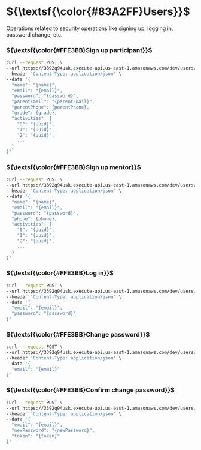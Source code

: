 # ${\textsf{\color{#83A2FF}Users}}$
Operations related to security operations like signing up, logging in, password change, etc.

### ${\textsf{\color{#FFE3BB}Sign up participant}}$
```bash
curl --request POST \
--url https://3392q94usk.execute-api.us-east-1.amazonaws.com/dev/users/signup/participant \
--header 'Content-Type: application/json' \
--data '{
  "name": "{name}",
  "email": "{email}",
  "password": "{password}",
  "parentEmail": "{parentEmail}",
  "parentPhone": {parentPhone},
  "grade": {grade},
  "activities": {
    "0": "{uuid}",
    "1": "{uuid}",
    "2": "{uuid}",
    ...
  }
}'
```

### ${\textsf{\color{#FFE3BB}Sign up mentor}}$
```bash
curl --request POST \
--url https://3392q94usk.execute-api.us-east-1.amazonaws.com/dev/users/signup/mentor \
--header 'Content-Type: application/json' \
--data '{
  "name": "{name}",
  "email": "{email}",
  "password": "{password}",
  "phone": {phone},
  "activities": {
    "0": "{uuid}",
    "1": "{uuid}",
    "2": "{uuid}",
    ...
  }
}'
```

### ${\textsf{\color{#FFE3BB}Log in}}$
```bash
curl --request POST \
--url https://3392q94usk.execute-api.us-east-1.amazonaws.com/dev/users/login \
--header 'Content-Type: application/json' \
--data '{
  "email": "{email}",
  "password": "{password}"
}'
```

### ${\textsf{\color{#FFE3BB}Change password}}$
```bash
curl --request POST \
--url https://3392q94usk.execute-api.us-east-1.amazonaws.com/dev/users/password/change \
--header 'Content-Type: application/json' \
--data '{
  "email": "{email}"
}'
```

### ${\textsf{\color{#FFE3BB}Confirm change password}}$
```bash
curl --request POST \
--url https://3392q94usk.execute-api.us-east-1.amazonaws.com/dev/users/password/change/confirm \
--header 'Content-Type: application/json' \
--data '{
  "email": "{email}",
  "newPassword": "{newPassword}",
  "token": "{token}"
}'
```